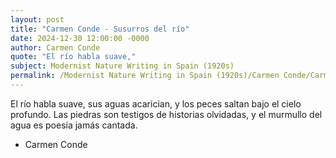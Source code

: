 ```yaml
---
layout: post
title: "Carmen Conde - Susurros del río"
date: 2024-12-30 12:00:00 -0000
author: Carmen Conde
quote: "El río habla suave,"
subject: Modernist Nature Writing in Spain (1920s)
permalink: /Modernist Nature Writing in Spain (1920s)/Carmen Conde/Carmen Conde - Susurros del río
---
```


El río habla suave,
sus aguas acarician,
y los peces saltan
bajo el cielo profundo.
Las piedras son testigos
de historias olvidadas,
y el murmullo del agua
es poesía jamás cantada.

- Carmen Conde
